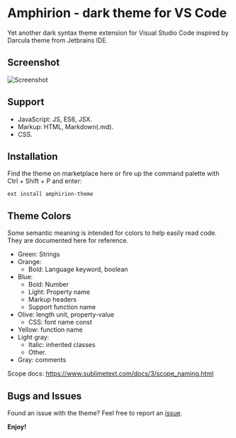 # Amphirion - dark theme for VS Code

Yet another dark syntax theme extension for Visual Studio Code inspired by Darcula theme from Jetbrains IDE.

## Screenshot

![Screenshot](https://github.com/styfrombrest/assets/screenshot.png)

## Support

- JavaScript: JS, ES6, JSX.
- Markup: HTML, Markdown(.md).
- CSS.

## Installation

Find the theme on marketplace here or fire up the command palette with Ctrl + Shift + P and enter:

```
ext install amphirion-theme
```

## Theme Colors

Some semantic meaning is intended for colors to help easily read code. They are documented here for reference.

- Green: Strings
- Orange: 
    - Bold: Language keyword, boolean
- Blue: 
    - Bold: Number
    - Light: Property name
    - Markup headers
    - Support function name
- Olive: length unit, property-value
    - CSS: font name const
- Yellow: function name
- Light gray: 
    - Italic: inherited classes
    - Other.
- Gray: comments

Scope docs: https://www.sublimetext.com/docs/3/scope_naming.html

## Bugs and Issues

Found an issue with the theme? Feel free to report an [issue](https://github.com/styfrombrest/amphirion-theme/issues).

**Enjoy!**